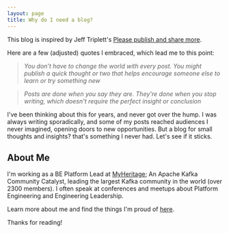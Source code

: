 ```yaml
---
layout: page
title: Why do I need a blog?
---
```



This blog is inspired by Jeff Triplett's [Please publish and share more](https://micro.webology.dev/2024/11/02/please-publish-and.html?utm_source=pocket_shared).

Here are a few (adjusted) quotes I embraced, which lead me to this point:

> _You don’t have to change the world with every post. You might publish a quick thought or two that helps encourage someone else to learn or try something new_

> _Posts are done when you say they are. They're done when you stop writing, which doesn't require the perfect insight or conclusion_

I've been thinking about this for years, and never got over the hump.
I was always writing sporadically, and some of my posts reached audiences I never imagined, opening doors to new opportunities.
But a blog for small thoughts and insights? that's something I never had. Let's see if it sticks.


## About Me

I'm working as a BE Platform Lead at [MyHeritage](https://www.myheritage.com); 
An Apache Kafka Community Catalyst, leading the largest Kafka community in the world (over 2300 members).
I often speak at conferences and meetups about Platform Engineering and Engineering Leadership.

Learn more about me and find the things I'm proud of [here](https://linktr.ee/ofirsharony).

Thanks for reading!
